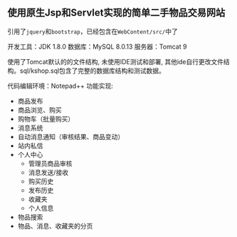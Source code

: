 ## 使用原生Jsp和Servlet实现的简单二手物品交易网站

引用了`jquery`和`bootstrap`，已经包含在`WebContent/src/`中了

开发工具：JDK 1.8.0
数据库：MySQL 8.0.13
服务器：Tomcat 9

使用了Tomcat默认的的文件结构, 未使用IDE测试和部署, 其他ide自行更改文件结构。sql/kshop.sql包含了完整的数据库结构和测试数据。

代码编辑环境：Notepad++
功能实现:

- 商品发布
- 商品浏览、购买
- 购物车（批量购买）
- 消息系统
 - 自动消息通知（审核结果、商品变动）
 - 站内私信
- 个人中心
  - 管理员商品审核
  - 消息发送/接收
  - 购买历史
  - 发布历史
  - 收藏夹
  - 个人信息
- 物品搜索
- 物品、消息、收藏夹的分页
